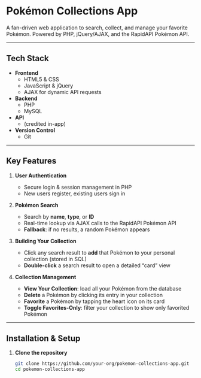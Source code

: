 # Pokémon Collections App

A fan-driven web application to search, collect, and manage your favorite Pokémon. Powered by PHP, jQuery/AJAX, and the RapidAPI Pokémon API.

---

##  Tech Stack

- **Frontend**  
  - HTML5 & CSS 
  - JavaScript & jQuery  
  - AJAX for dynamic API requests  
- **Backend**  
  - PHP  
  - MySQL
- **API**  
  - (credited in-app)  
- **Version Control**  
  - Git  

---

##  Key Features

1. **User Authentication**  
   - Secure login & session management in PHP  
   - New users register, existing users sign in  

2. **Pokémon Search**  
   - Search by **name**, **type**, or **ID**  
   - Real-time lookup via AJAX calls to the RapidAPI Pokémon API  
   - **Fallback**: if no results, a random Pokémon appears  

3. **Building Your Collection**  
   - Click any search result to **add** that Pokémon to your personal collection (stored in SQL)  
   - **Double-click** a search result to open a detailed “card” view  

4. **Collection Management**  
   - **View Your Collection**: load all your Pokémon from the database  
   - **Delete** a Pokémon by clicking its entry in your collection  
   - **Favorite** a Pokémon by tapping the heart icon on its card  
   - **Toggle Favorites-Only**: filter your collection to show only favorited Pokémon  
---
##  Installation & Setup

1. **Clone the repository**  
   ```bash
   git clone https://github.com/your-org/pokemon-collections-app.git
   cd pokemon-collections-app
  
